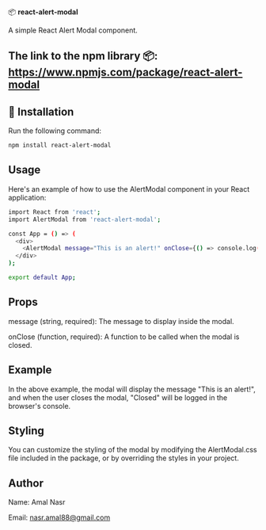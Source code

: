 📦 **react-alert-modal**

A simple React Alert Modal component.

## The link to the npm library 📦: https://www.npmjs.com/package/react-alert-modal

## 🚀 Installation

Run the following command:

```bash
npm install react-alert-modal
```
## Usage

Here's an example of how to use the AlertModal component in your React application:
```bash
import React from 'react';
import AlertModal from 'react-alert-modal';

const App = () => (
  <div>
    <AlertModal message="This is an alert!" onClose={() => console.log('Closed')} />
  </div>
);

export default App;
```

## Props

message (string, required): The message to display inside the modal.

onClose (function, required): A function to be called when the modal is closed.

## Example

In the above example, the modal will display the message "This is an alert!", and when the user closes the modal, "Closed" will be logged in the browser's console.

## Styling

You can customize the styling of the modal by modifying the AlertModal.css file included in the package, or by overriding the styles in your project.

## Author

Name: Amal Nasr

Email: nasr.amal88@gmail.com